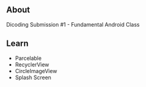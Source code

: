 ## About
Dicoding Submission #1 - Fundamental Android Class

## Learn
- Parcelable
- RecyclerView
- CircleImageView
- Splash Screen
